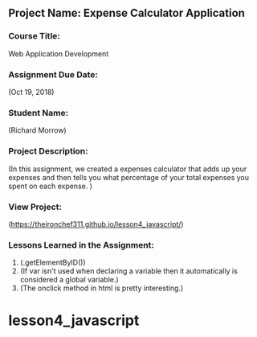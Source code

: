 ## Project Name:  Expense Calculator Application

### Course Title:
Web Application Development

### Assignment Due Date:  
(Oct 19, 2018)

### Student Name:  
(Richard Morrow)

### Project Description:
(In this assignment, we created a expenses calculator that adds up your expenses and then tells you what percentage of your total expenses you spent on each expense. )

### View Project:
(https://theironchef311.github.io/lesson4_javascript/)

### Lessons Learned in the Assignment:
1. (.getElementByID())
2. (If var isn't used when declaring a variable then it automatically is considered a global variable.)
3. (The onclick method in html is pretty interesting.)



# lesson4_javascript
